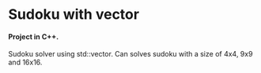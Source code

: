 # Sudoku with vector
#### Project in C++.

Sudoku solver using std::vector. Can solves sudoku with a size of 4x4, 9x9 and 16x16.
